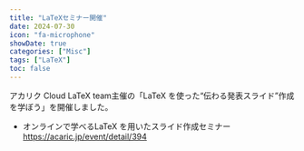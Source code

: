 ```yaml
---
title: "LaTeXセミナー開催"
date: 2024-07-30
icon: "fa-microphone"
showDate: true
categories: ["Misc"]
tags: ["LaTeX"]
toc: false
---
```


アカリク Cloud LaTeX team主催の「LaTeX を使った“伝わる発表スライド”作成を学ぼう」を開催しました。

<!--more-->

* オンラインで学べるLaTeX を用いたスライド作成セミナー  
https://acaric.jp/event/detail/394
